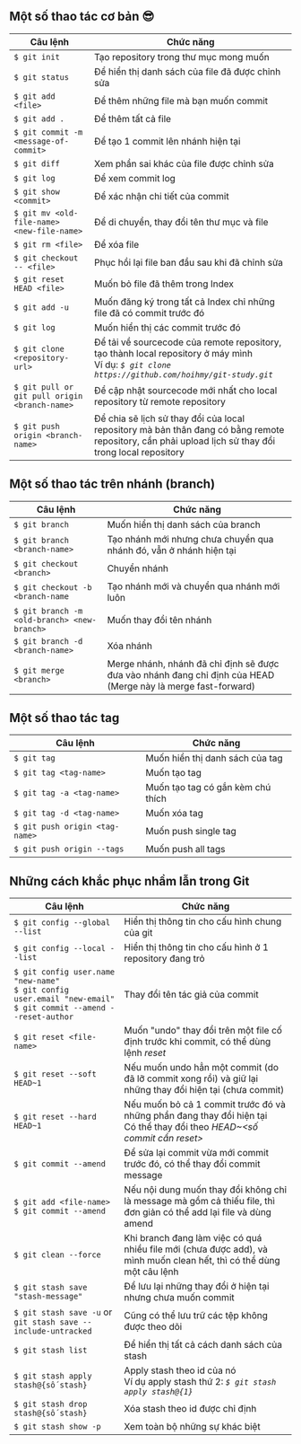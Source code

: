 ## Một số thao tác cơ bản :sunglasses:
Câu lệnh | Chức năng
--- | ---
`$ git init` | Tạo repository trong thư mục mong muốn
`$ git status` | Để hiển thị danh sách của file đã được chỉnh sửa
`$ git add <file>` | Để thêm những file mà bạn muốn commit
`$ git add .` | Để thêm tất cả file
`$ git commit -m <message-of-commit>` | Để tạo 1 commit lên nhánh hiện tại
`$ git diff` | Xem phần sai khác của file được chỉnh sửa
`$ git log` | Để xem commit log
`$ git show <commit>` | Để xác nhận chi tiết của commit
`$ git mv <old-file-name> <new-file-name>` | Để di chuyển, thay đổi tên thư mục và file
`$ git rm <file>` | Để xóa file
`$ git checkout -- <file>` | Phục hồi lại file ban đầu sau khi đã chỉnh sửa 
`$ git reset HEAD <file>` | Muốn bỏ file đã thêm trong Index
`$ git add -u` | Muốn đăng ký trong tất cả Index chỉ những file đã có commit trước đó
`$ git log` | Muốn hiển thị các commit trước đó
`$ git clone <repository-url>` | Để tải về sourcecode của remote repository, tạo thành local repository ở máy mình <br/> Ví dụ: *`$ git clone https://github.com/hoihmy/git-study.git`*
`$ git pull or git pull origin <branch-name>` | Để cập nhật sourcecode mới nhất cho local repository từ remote repository
`$ git push origin <branch-name>` | Để chia sẽ lịch sử thay đổi của local repository mà bản thân đang có bằng remote repository, cần phải upload lịch sử thay đổi trong local repository

## Một số thao tác trên nhánh (branch)
Câu lệnh | Chức năng
--- | ---
`$ git branch` | Muốn hiển thị danh sách của branch
`$ git branch <branch-name>` | Tạo nhánh mới nhưng chưa chuyển qua nhánh đó, vẫn ở nhánh hiện tại
`$ git checkout <branch>` | Chuyển nhánh
`$ git checkout -b <branch-name` | Tạo nhánh mới và chuyển qua nhánh mới luôn
`$ git branch -m <old-branch> <new-branch>` | Muốn thay đổi tên nhánh
`$ git branch -d <branch-name>` | Xóa nhánh
`$ git merge <branch>` | Merge nhánh, nhánh đã chỉ định sẽ được đưa vào nhánh đang chỉ định của HEAD (Merge này là merge fast-forward)

## Một số thao tác tag
Câu lệnh | Chức năng
--- | ---
`$ git tag` | Muốn hiển thị danh sách của tag
`$ git tag <tag-name>` | Muốn tạo tag
`$ git tag -a <tag-name>` | Muốn tạo tag có gắn kèm chú thích
`$ git tag -d <tag-name>` | Muốn xóa tag
`$ git push origin <tag-name>` | Muốn push single tag
`$ git push origin --tags` | Muốn push all tags

## Những cách khắc phục nhầm lẫn trong Git
Câu lệnh | Chức năng
--- | ---
`$ git config --global --list` | Hiển thị thông tin cho cấu hình chung của git
`$ git config --local --list` | Hiển thị thông tin cho cấu hình ở 1 repository đang trỏ
`$ git config user.name "new-name"` <br/> `$ git config user.email "new-email"` <br/> `$ git commit --amend --reset-author` | Thay đổi tên tác giả của commit
`$ git reset <file-name>` | Muốn "undo" thay đổi trên một file cố định trước khi commit, có thể dùng lệnh *reset*
`$ git reset --soft HEAD~1` | Nếu muốn undo hẳn một commit (do đã lỡ commit xong rồi) và giữ lại những thay đổi hiện tại (chưa commit)
`$ git reset --hard HEAD~1` | Nếu muốn bỏ cả 1 commit trước đó và những phần đang thay đổi hiện tại <br/> Có thể thay đổi theo *HEAD~<số commit cần reset>*
`$ git commit --amend` | Để sửa lại commit vừa mới commit trước đó, có thể thay đổi commit message
`$ git add <file-name>` <br/> `$ git commit --amend` | Nếu nội dung muốn thay đổi không chỉ là message mà gồm cả thiếu file, thì đơn giản có thể add lại file và dùng amend
`$ git clean --force` | Khi branch đang làm việc có quá nhiều file mới (chưa được add), và mình muốn clean hết, thì có thể dùng một câu lệnh
`$ git stash save "stash-message"` | Để lưu lại những thay đổi ở hiện tại nhưng chưa muốn commit
`$ git stash save -u` or `git stash save --include-untracked` | Cũng có thể lưu trữ các tệp không được theo dõi
`$ git stash list` | Để hiển thị tất cả cách danh sách của stash
`$ git stash apply stash@{số stash}` | Apply stash theo id của nó <br/> Ví dụ apply stash thứ 2: *`$ git stash apply stash@{1}`*
`$ git stash drop stash@{số stash}` | Xóa stash theo id được chỉ định
`$ git stash show -p` | Xem toàn bộ những sự khác biệt